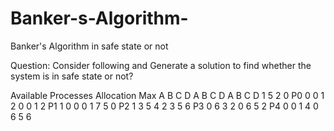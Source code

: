 #  Banker-s-Algorithm-
Banker's Algorithm  in safe state or not

Question:
Consider following and Generate a solution to find whether the system is in safe state or not?


Available	Processes	Allocation	Max
A	B	C	D		          A	B	C	D    	A	B	C	D
1	5	2	0	  P0	      0	0	1	2	    0	0	1	2
      	  P1      	1	0	0	0	    1	7	5	0
      	  P2	      1	3	5	4	    2	3	5	6
	        P3	      0	6	3	2	    0	6	5	2
	        P4	      0	0	1	4	    0	6	5	6



